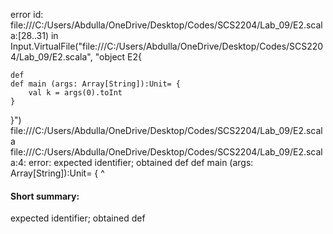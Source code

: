 error id: file:///C:/Users/Abdulla/OneDrive/Desktop/Codes/SCS2204/Lab_09/E2.scala:[28..31) in Input.VirtualFile("file:///C:/Users/Abdulla/OneDrive/Desktop/Codes/SCS2204/Lab_09/E2.scala", "object E2{

    def 
    def main (args: Array[String]):Unit= {
        val k = args(0).toInt
    }
}")
file:///C:/Users/Abdulla/OneDrive/Desktop/Codes/SCS2204/Lab_09/E2.scala
file:///C:/Users/Abdulla/OneDrive/Desktop/Codes/SCS2204/Lab_09/E2.scala:4: error: expected identifier; obtained def
    def main (args: Array[String]):Unit= {
    ^
#### Short summary: 

expected identifier; obtained def